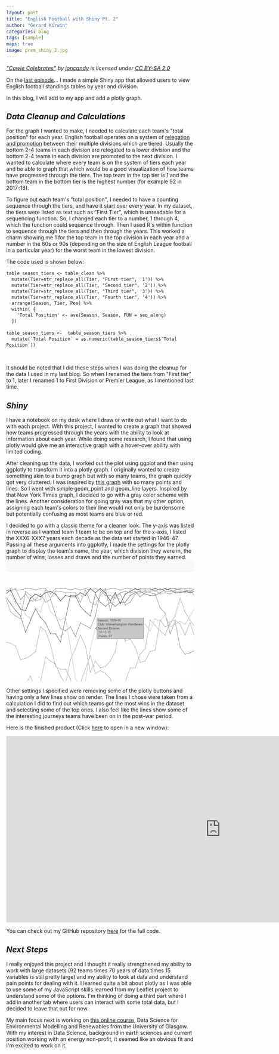 ```yaml
---
layout: post
title: "English Football with Shiny Pt. 2"
author: "Gerard Kirwin"
categories: blog
tags: [sample]
maps: true
image: prem_shiny_2.jpg
---
```


<p style="font-size: 0.9rem;font-style: italic;"><a href="https://www.flickr.com/photos/37195744@N03/6074270007">"Cowie Celebrates"</a><span> by <a 
href="https://www.flickr.com/photos/37195744@N03">joncandy</a></span> is licensed under <a href="https://creativecommons.org/licenses/by-sa/2.0/?ref=ccsearch&atype=html" style="margin-right: 5px;">CC BY-SA 2.0</a></p>

On the [last episode](https://www.gerardrobertkirwin.com/blog/2019/12/30/english-football-with-shiny-pt-1)...
I made a simple Shiny app that allowed users to view English football standings tables by year and division.
<br>

In this blog, I will add to my app and add a plotly graph.
<br>

*Data Cleanup and Calculations*
----------

For the graph I wanted to make, I needed to calculate each team's "total position" for each year. 
English football operates on a system of [relegation and promotion](https://en.wikipedia.org/wiki/Promotion_and_relegation) between their multiple divisions which are tiered. 
Usually the bottom 2-4 teams in each division are relegated to a lower division and the bottom 2-4 teams in each division are promoted to the next division. 
I wanted to calculate where every team is on the system of tiers each year and be able to graph that which would be a good visualization of how teams have progressed through the tiers. 
The top team in the top tier is 1 and the bottom team in the bottom tier is the highest number (for example 92 in 2017-18).
<br>

To figure out each team's "total position", I needed to have a counting sequence through the tiers, and have it start over every year. 
In my dataset, the tiers were listed as text such as "First Tier", which is unreadable for a sequencing function. So, I changed each tier to a number, 1 through 4, which the function could sequence through. 
Then I used R's within function to sequence through the tiers and then through the years. This worked a charm showing me 1 for the top team in the top division in each year and a number in the 80s or 90s (depending on the size of English League football in a particular year) for the worst team in the lowest division.
<br>

The code used is shown below:

    table_season_tiers <- table_clean %>% 
      mutate(Tier=str_replace_all(Tier, "First tier", '1')) %>% 
      mutate(Tier=str_replace_all(Tier, "Second tier", '2')) %>% 
      mutate(Tier=str_replace_all(Tier, "Third tier", '3')) %>% 
      mutate(Tier=str_replace_all(Tier, "Fourth tier", '4')) %>% 
      arrange(Season, Tier, Pos) %>% 
      within( {
        'Total Position' <- ave(Season, Season, FUN = seq_along)
      })  

    table_season_tiers <-  table_season_tiers %>% 
      mutate(`Total Position` = as.numeric(table_season_tiers$`Total Position`))
<br>

It should be noted that I did these steps when I was doing the cleanup for the data I used in my last blog. So when I renamed the tiers from "First tier" to 1, later I renamed 1 to First Division or Premier League, as I mentioned last time.
<br>

*Shiny*
-----------

I have a notebook on my desk where I draw or write out what I want to do with each project. With this project, I wanted to create a graph that showed how teams progressed through the years with the ability to look at information about each year. While doing some research, I found that using plotly would give me an interactive graph with a hover-over ability with limited coding.
<br>

After cleaning up the data, I worked out the plot using ggplot and then using ggplotly to transform it into a plotly graph. I originally wanted to create something akin to a bump graph but with so many teams, the graph quickly got very cluttered. I was inspired by [this graph](https://archive.nytimes.com/www.nytimes.com/interactive/2013/03/29/sports/baseball/Strikeouts-Are-Still-Soaring.html?ref=baseball) with so many points and lines. So I went with  simple geom_point and geom_line layers. Inspired by that New York Times graph, I decided to go with a gray color scheme with the lines. Another consideration for going gray was that my other option, assigning each team's colors to their line would not only be burdensome but potentially confusing as most teams are blue or red.
<br>

I decided to go with a classic theme for a cleaner look. The y-axis was listed in reverse as I wanted team 1 team to be on top and for the x-axis, I listed the XXX6-XXX7 years each decade as the data set started in 1946-47. Passing all these arguments into ggplotly, I made the settings for the plotly graph to display the team's name, the year, which division they were in, the number of wins, losses and draws and the number of points they earned. 
<br>
<img src="https://raw.githubusercontent.com/gerardrobertkirwin/gerardrobertkirwin.github.io/master/assets/img/hoverbox.png">
<br>

Other settings I specified were removing some of the plotly buttons and having only a few lines show on render. The lines I chose were taken from a calculation I did to find out which teams got the most wins in the dataset and selecting some of the top ones. I also feel like the lines show some of the interesting journeys teams have been on in the post-war period.

Here is the finished product (Click [here](https://gerardrobertkirwin.shinyapps.io/EnglishFootball/) to open in a new window):
<iframe src="https://gerardrobertkirwin.shinyapps.io/EnglishFootball/" style="border:none;width:1150px;height:500px;display:block"></iframe>

You can check out my GitHub repository [here](https://github.com/gerardrobertkirwin/Shiny-English-Football-Table) for the full code.


*Next Steps*
-----------

I really enjoyed this project and I thought it really strengthened my ability to work with large datasets (92 teams times 70 years of data times 15 variables is still pretty large) and my ability to look at data and understand pain points for dealing with it.
I learned quite a bit about plotly as I was able to use some of my JavaScript skills learned from my Leaflet project to understand some of the options.
I'm thinking of doing a third part where I add in another tab where users can interact with some total data, but I decided to leave that out for now.
<br>

My main focus next is working on [this online course](https://www.futurelearn.com/courses/data-science-environmental-modelling), Data Science for Environmental Modelling and Renewables from the University of Glasgow. 
With my interest in Data Science, background in earth sciences and current position working with an energy non-profit, it seemed like an obvious fit and I'm excited to work on it.
